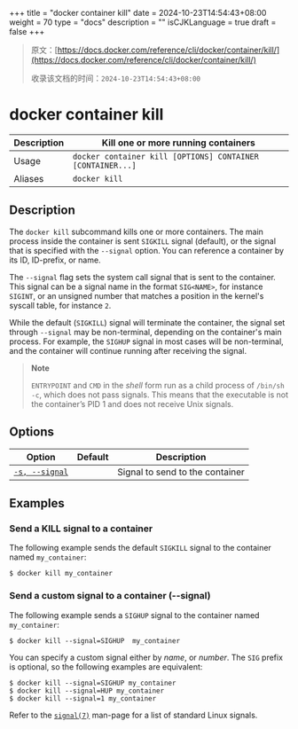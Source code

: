 +++
title = "docker container kill"
date = 2024-10-23T14:54:43+08:00
weight = 70
type = "docs"
description = ""
isCJKLanguage = true
draft = false
+++

> 原文：[https://docs.docker.com/reference/cli/docker/container/kill/](https://docs.docker.com/reference/cli/docker/container/kill/)
>
> 收录该文档的时间：`2024-10-23T14:54:43+08:00`

# docker container kill

| Description | Kill one or more running containers                        |
| :---------- | ---------------------------------------------------------- |
| Usage       | `docker container kill [OPTIONS] CONTAINER [CONTAINER...]` |
| Aliases     | `docker kill`                                              |

## Description

The `docker kill` subcommand kills one or more containers. The main process inside the container is sent `SIGKILL` signal (default), or the signal that is specified with the `--signal` option. You can reference a container by its ID, ID-prefix, or name.

The `--signal` flag sets the system call signal that is sent to the container. This signal can be a signal name in the format `SIG<NAME>`, for instance `SIGINT`, or an unsigned number that matches a position in the kernel's syscall table, for instance `2`.

While the default (`SIGKILL`) signal will terminate the container, the signal set through `--signal` may be non-terminal, depending on the container's main process. For example, the `SIGHUP` signal in most cases will be non-terminal, and the container will continue running after receiving the signal.

> **Note**
>
> `ENTRYPOINT` and `CMD` in the *shell* form run as a child process of `/bin/sh -c`, which does not pass signals. This means that the executable is not the container’s PID 1 and does not receive Unix signals.

## Options

| Option                                                       | Default | Description                     |
| ------------------------------------------------------------ | ------- | ------------------------------- |
| [`-s, --signal`](https://docs.docker.com/reference/cli/docker/container/kill/#signal) |         | Signal to send to the container |

## Examples

### Send a KILL signal to a container

The following example sends the default `SIGKILL` signal to the container named `my_container`:



```console
$ docker kill my_container
```

### Send a custom signal to a container (--signal)

The following example sends a `SIGHUP` signal to the container named `my_container`:



```console
$ docker kill --signal=SIGHUP  my_container
```

You can specify a custom signal either by *name*, or *number*. The `SIG` prefix is optional, so the following examples are equivalent:



```console
$ docker kill --signal=SIGHUP my_container
$ docker kill --signal=HUP my_container
$ docker kill --signal=1 my_container
```

Refer to the [`signal(7)`](https://man7.org/linux/man-pages/man7/signal.7.html) man-page for a list of standard Linux signals.
